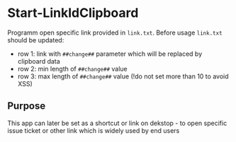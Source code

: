 # Start-LinkIdClipboard

Programm open specific link provided in `link.txt`.
Before usage `link.txt` should be updated:

* row 1: link with `##change##` parameter which will be replaced by clipboard data
* row 2: min length of `##change##` value
* row 3: max length of `##change##` value (!do not set more than 10 to avoid XSS)

## Purpose

This app can later be set as a shortcut or link on dekstop - to open specific issue ticket or other link which is widely used by end users
